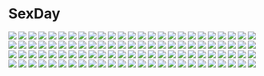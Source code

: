 # SexDay
![](https://konachan.com/jpeg/6fa46a41d38f4ada61a05edaff74154e/Konachan.com%20-%20190162%20black_hair%20boots%20kirishima_touka%20red_eyes%20short_hair%20shorts%20thighhighs%20toamariitutu%20tokyo_ghoul%20wings.jpg)
![](https://konachan.com/jpeg/d74692c99d720e04e5424a1bea2cc043/Konachan.com%20-%20275003%20bodysuit%20bow%20breasts%20chibi%20fate_grand_order%20fate_%28series%29%20katana%20long_hair%20ponytail%20purple_eyes%20purple_hair%20rei_%28rei_rr%29%20sword%20weapon%20white.jpg)
![](https://konachan.com/image/5b19bb64b6789a69652e8a2fb16a370a/Konachan.com%20-%20189317%20blood%20el-zheng%20gun_gale_online%20monochrome%20shinon_%28sao%29%20short_hair%20sketch%20sword_art_online.jpg)
![](https://konachan.com/image/498348336146ea3985adcdd64aff2971/Konachan.com%20-%20202969%202girls%20akagi_%28kancolle%29%20anthropomorphism%20bow_%28weapon%29%20clouds%20ghost_%28ghost528%29%20japanese_clothes%20kaga_%28kancolle%29%20long_hair%20ponytail%20weapon.jpg)
![](https://konachan.com/image/cb8574c59448595d4e0938710d1f75b3/Konachan.com%20-%20296777%20aliasing%20blue_eyes%20boots%20cape%20christmas%20dress%20gloves%20gray_hair%20group%20hat%20long_hair%20necklace%20pink_eyes%20red_eyes%20short_hair%20sketch%20twintails%20wristwear.jpg)
![](https://konachan.com/image/a1e095353bc2e2e012ad16884e4e9c4d/Konachan.com%20-%2037552%20bikini%20blush%20breasts%20erect_nipples%20jema%20kamishirasawa_keine%20long_hair%20pink%20red_eyes%20swimsuit%20touhou%20white_hair.jpg)
![](https://konachan.com/jpeg/ca7358e465dc0e9b04ceba78136cae95/Konachan.com%20-%20272697%20aqua_eyes%20book%20breasts%20brown_hair%20cake%20cleavage%20food%20fruit%20headband%20idolmaster%20long_hair%20necklace%20no_bra%20sagisawa_fumika%20strawberry%20tdnd-96.jpg)
![](https://konachan.com/image/0f71ff170aa1fcbb4d1621985a28049e/Konachan.com%20-%20251989%20bandage%20bandaid%20black_eyes%20blue_eyes%20blue_hair%20brown_hair%20fang%20food%20headband%20kneehighs%20loli%20long_hair%20newtype%20red_eyes%20scan%20skirt%20twintails%20wink.jpg)
![](https://konachan.com/jpeg/68bc7d8265c6c938f84ddf3396c27147/Konachan.com%20-%20275055%20akabeisoft3%20blue_hair%20blush%20cameltoe%20cosplay%20game_cg%20haru_to_yuki%20long_hair%20panties%20skirt%20sukocchi%20thighhighs%20underwear%20upskirt%20vocaloid%20yellow_eyes.jpg)
![](https://konachan.com/image/a85775369de1f8d3c8f4b3fc4a53b5bb/Konachan.com%20-%2065637%20blue_hair%20dress%20flowers%20hat%20moon%20namamo_nanase%20petals%20red_eyes%20remilia_scarlet%20short_hair%20sky%20touhou%20vampire%20wings.jpg)
![](https://konachan.com/image/9c78f7acd8d114cd7c79fcbb7b241d56/Konachan.com%20-%20133270%20all_male%20eureka%20eureka_seven%20jpeg_artifacts%20male%20moon%20renton_thurston%20short_hair%20wings.jpg)
![](https://konachan.com/image/ae0a5b8c508beb4f72a9042f8e950e27/Konachan.com%20-%2083936%20card_captor_sakura%20kinomoto_sakura.jpg)
![](https://konachan.com/image/4b6157c537f488b5bf3e39c0d86a6ab7/Konachan.com%20-%20281621%202girls%20blonde_hair%20bow%20braids%20brown_hair%20dtvisu%20hat%20instrument%20long_hair%20microphone%20miko%20tie%20touhou%20witch%20witch_hat%20wristwear%20yellow_eyes.jpg)
![](https://konachan.com/image/cf08f8efdca1f7a6053869c8de6cd9ac/Konachan.com%20-%20280930%20animal%20bird%20blush%20boots%20bubbles%20flowers%20gray_hair%20green_eyes%20hat%20kure%7Epu%20original%20paper%20short_hair%20shorts%20thighhighs%20tie%20underwater%20water%20wings.jpg)
![](https://konachan.com/image/7a24f25a4ec63eef7b78e05a049642f2/Konachan.com%20-%20113915%20aqua_eyes%20aqua_hair%20city%20guitar%20hatsune_miku%20instrument%20twintails%20vocaloid.jpg)
![](https://konachan.com/image/c6d9047380b66347515274d30b51cba2/Konachan.com%20-%2071295%20blue_eyes%20breasts%20elbow_gloves%20flowers%20garter_belt%20gloves%20happoubi_jin%20long_hair%20navel%20panties%20panty_pull%20red_hair%20thighhighs%20topless%20underwear.jpg)
![](https://konachan.com/jpeg/488584ee83da316dbdb18241e3f88615/Konachan.com%20-%20270623%20animal_ears%20bicolored_eyes%20black_hair%20blush%20breasts%20catgirl%20cleavage%20long_hair%20original%20panties%20striped_panties%20suzuharu_toufu%20tail%20underwear%20white.jpg)
![](https://konachan.com/image/df25075b9833d0bd599aca69d1d6497a/Konachan.com%20-%20273181%20close%20collar%20doggirl%20elbow_gloves%20gloves%20loli%20negija%20nipples%20original%20short_hair%20white%20white_hair.jpg)
![](https://konachan.com/jpeg/4ea67a0c7fa8269708ab75b6e108f4ef/Konachan.com%20-%20112471%20blue_hair%20hat%20onozuka_komachi%20petals%20red_hair%20ryosios%20scythe%20shikieiki_yamaxanadu%20touhou%20water%20weapon.jpg)
![](https://konachan.com/image/33d6c677a6f82940c3994139573606fb/Konachan.com%20-%20183757%20anal%20black_hair%20breasts%20cum%20fellatio%20long_hair%20nipples%20nude%20original%20panties%20penis%20pussy%20pussy_juice%20sex%20sweater_girl%20tentacles%20uncensored%20underwear.jpg)
![](https://konachan.com/image/da02c15af15dbf53504c0cd56c7c648d/Konachan.com%20-%20194734%20anthropomorphism%20blush%20bondage%20food%20gloves%20hamuta%20long_hair%20necklace%20pantyhose%20purple_hair%20red_eyes%20rope%20school_uniform%20taigei_%28kancolle%29%20tie.jpg)
![](https://konachan.com/image/ba9e3e9049b5687f7d145206c41c944c/Konachan.com%20-%205128%20ragnarok_online.jpg)
![](https://konachan.com/jpeg/69eeb2d6be7c5ad949dbe2b4e40ffec6/Konachan.com%20-%2081267%20animal_ears%20k-on%21%20nakano_azusa%20school_swimsuit%20swimsuit%20vector.jpg)
![](https://konachan.com/jpeg/23836d17341f8146fdade3d374dd72c3/Konachan.com%20-%20229145%20aircraft%20animal_ears%20brave_witches%20brown_eyes%20brown_hair%20clouds%20gun%20panties%20short_hair%20sidneysora%20sky%20strike_witches%20tail%20underwear%20weapon.jpg)
![](https://konachan.com/jpeg/ecd7bcdb647526ffa0c9338eaaa62e86/Konachan.com%20-%20282957%20breasts%20brown_hair%20cleavage%20long_hair%20nipples%20original%20pool%20purple_eyes%20school_swimsuit%20swimsuit%20totsuka_habari%20water%20wet.jpg)
![](https://konachan.com/image/9b354a5d8828f6f30721d067b24a41b0/Konachan.com%20-%20289030%20clouds%20flowers%20long_hair%20omutatsu%20original%20petals%20sky%20sunflower.jpg)
![](https://konachan.com/image/cc51bb942b2145f41d9f0eac6f922f7e/Konachan.com%20-%20290329%20animal%20bk201%20blue_eyes%20blush%20fate_grand_order%20fate_%28series%29%20long_hair%20meltryllis%20penguin%20purple_hair%20swimsuit%20underwater%20water.jpg)
![](https://konachan.com/image/f6f60c942bebd70908ffd26cd3268115/Konachan.com%20-%20212580%20blush%20breasts%20brown_eyes%20brown_hair%20censored%20fatal_fury%20jpeg_artifacts%20konpeto%20nipples%20no_bra%20panties%20penis%20ponytail%20sex%20shiranui_mai%20underwear.jpg)
![](https://konachan.com/image/7e851a961c38ca8037a140727cc494bf/Konachan.com%20-%2011100%20bath%20carnelian%20kao_no_nai_tsuki%20kuraki_suzuna.jpg)
![](https://konachan.com/jpeg/882fb947429fb710f8c7161c9e3df5f9/Konachan.com%20-%20210218%20game_cg%20houjou_akito%20ichiha_nia%20pink_eyes%20pink_hair%20touhikou_game%20yasuyuki.jpg)
![](https://konachan.com/image/3107784999c9d33bb963773e477fc738/Konachan.com%20-%20149123%20breasts%20long_hair%20nipples%20pink_hair%20purple_eyes%20sugimura_tomokazu%20tagme.jpg)
![](https://konachan.com/image/fcb228ec0591adad7a75129e611e0d68/Konachan.com%20-%20298700%2088_flak_%28ash_arms%29%20anthropomorphism%20aruka_%28alka_p1%29%20ash_arms%20gray_hair%20green_eyes%20hat%20long_hair%20twintails.jpg)
![](https://konachan.com/jpeg/12d32f536469781568d8423feab2f8bf/Konachan.com%20-%2098871%20hatsune_miku%20vocaloid.jpg)
![](https://konachan.com/image/7dda28bc439855fa21bd78fc357b2c90/Konachan.com%20-%20201752%20black_hair%20blonde_hair%20blue_eyes%20brown_hair%20dark%20emiya_shirou%20fate_zero%20fate_%28series%29%20green_eyes%20magicians%20male%20saber%20suit%20tohsaka_rin%20yellow_eyes.jpg)
![](https://konachan.com/image/50e4877c93448972051e5b4296e8ba71/Konachan.com%20-%2025310%20christmas%20gun%20hat%20koiwai_yotsuba%20reindeer%20santa_costume%20santa_hat%20weapon%20yotsubato%21.jpg)
![](https://konachan.com/jpeg/7a04307943ab8d1c58ba5b1602d2b12e/Konachan.com%20-%20205646%20bed%20blue_eyes%20brown_hair%20headphones%20kneehighs%20long_hair%20ponytail%20signed%20skirt.jpg)
![](https://konachan.com/image/f0a36f54a56e25f2da04629ea5926b66/Konachan.com%20-%20131390%20blue%20cigarette%20fujiwara_no_mokou%20houraisan_kaguya%20japanese_clothes%20kamishirasawa_keine%20kimono%20night%20sky%20tears%20touhou.jpg)
![](https://konachan.com/image/1b98dbeeed56e08a0315f32532fc9765/Konachan.com%20-%2085268%20animal_ears%20barefoot%20bed%20blue_eyes%20blue_hair%20blush%20catgirl%20fang%20mani%20nude%20onka%20original%20short_hair%20tail.jpg)
![](https://konachan.com/jpeg/6f81ea60590fd985bb11d102834e20a4/Konachan.com%20-%20128559%20blush%20bra%20breasts%20game_cg%20makita_maki%20mukougaoka_kana%20nipples%20panties%20pink_hair%20purple_eyes%20school_uniform%20shinigami_no_testament%20underwear.jpg)
![](https://konachan.com/jpeg/e4db1e28d6388dc732d7b56731332b16/Konachan.com%20-%20240979%20eromanga-sensei%20izumi_sagiri%20loli%20shirt%20ttc%20white%20white_hair.jpg)
![](https://konachan.com/jpeg/de026585d448d7df63af2b4b8e63383c/Konachan.com%20-%20210117%20bed%20blonde_hair%20blue_eyes%20breasts%20censored%20chain%20game_cg%20nopan%20norumu_rosurisubagu%20skirt%20touhikou_game%20yasuyuki.jpg)
![](https://konachan.com/image/1ea5e74cbead47ea4d0ff3593c2d3450/Konachan.com%20-%20279647%20animal_ears%20bunny_ears%20bunnygirl%20loli%20original%20scarf%20tsu-kaze.jpg)
![](https://konachan.com/jpeg/d32aa82ff0567ea783e8cd45d748ed66/Konachan.com%20-%20297601%20animal_ears%20ass%20black_eyes%20black_hair%20blush%20breasts%20building%20bunnygirl%20city%20flowers%20long_hair%20original%20pantyhose%20ribbons%20tail%20wristwear.jpg)
![](https://konachan.com/image/78d38ec7bb3d4abe706aa9d1cbc14a26/Konachan.com%20-%20226427%20book%20gloves%20gun%20novelance%20original%20paper%20ruins%20scenic%20weapon.jpg)
![](https://konachan.com/image/9756c140a131c4d5e552cdb7cdeb6235/Konachan.com%20-%20104158%20brown_hair%20nopan%20ookami-san_to_shichinin_no_nakama-tachi%20ookami_ryouko%20red_eyes%20tatekawa_mako.jpg)
![](https://konachan.com/jpeg/e8ed88080dfd9e71e45f6a39b3ce4f88/Konachan.com%20-%20232828%20bai_yemeng%20chibi%20christmas%20hatsune_miku%20vocaloid%20waifu2x.jpg)
![](https://konachan.com/image/e863a573fc2180883611ed3804a7680b/Konachan.com%20-%2072401%20hecate%20shakugan_no_shana%20white.jpg)
![](https://konachan.com/jpeg/026bbd3d6a94ae4213c9a715e0f017e4/Konachan.com%20-%20246997%20brown_hair%20building%20city%20clouds%20drink%20kneehighs%20loundraw%20original%20paper%20rooftop%20scenic%20school_uniform%20short_hair%20signed%20skirt%20sky.jpg)
![](https://konachan.com/image/a3888e13d5ad6dd4895926eb30e58803/Konachan.com%20-%2080477%202girls%20blush%20izumi_tsubasu%20maid%20scan%20thighhighs.jpg)
![](https://konachan.com/jpeg/7df567d2dc8ae7253204735a0ee0563a/Konachan.com%20-%20210171%20airfield_hime%20drink%20food%20group%20ise_%28kancolle%29%20kaga_%28kancolle%29%20kinu_%28kancolle%29%20ooi_%28kancolle%29%20seaport_hime%20tagme%20tagme_%28artist%29%20yura_%28kancolle%29.jpg)
![](https://konachan.com/image/62d6da0573bb1ec7521c2d08e5254942/Konachan.com%20-%20171571%20a_%28kyousougiga%20animal%20brown_hair%20bunny%20dog%20goggles%20group%20japanese_clothes%20koto_%28kyousougiga%29%20kyousougiga%20red_eyes%20school_uniform%20un_%28kyousougiga%29.jpg)
![](https://konachan.com/jpeg/968ee69c76c3d596170b5d1879903780/Konachan.com%20-%20102100%20blue%20hakusairanger%20mahou_shoujo_madoka_magica%20miki_sayaka.jpg)
![](https://konachan.com/jpeg/cf06efba24dbc54c701895533e4db079/Konachan.com%20-%20243119%20all_male%20close%20gray_eyes%20gray_hair%20idolish7%20male%20mokoppe%20signed%20tagme_%28character%29%20white.jpg)
![](https://konachan.com/jpeg/e25e4b64cd552226d9d774506c0306a8/Konachan.com%20-%2069819%20breasts%20cleavage%20clouds%20eyepatch%20food%20game_cg%20green_eyes%20hanasaki_uri%20okina_korun%20purple_hair%20short_hair%20sky%20skyfish%20swimsuit%20tree%20yellow_eyes.jpg)
![](https://konachan.com/image/8b4626f165be045040d36719d4b3d13a/Konachan.com%20-%206078%20all_male%20close%20death_note%20l%20male%20polychromatic.jpg)
![](https://konachan.com/image/67b4c1f3d47029f3dc8432493e94610d/Konachan.com%20-%2063787%20favorite%20game_cg%20hoshizora_no_memoria%20long_hair%20mare_s_ephemeral%20ribbons%20white_hair.jpg)
![](https://konachan.com/jpeg/c828c7aaa0af7991effe9fe16952f67a/Konachan.com%20-%20294068%20car%20jettoburikku%20original%20signed%20snow.jpg)
![](https://konachan.com/image/a9a0fd10332eb50adf4675d847c2a5a5/Konachan.com%20-%2088881%20ch%40r.jpg)
![](https://konachan.com/image/5eff0f77684695751c8ed1ba08894698/Konachan.com%20-%20165162%20blonde_hair%20blush%20clouds%20elbow_gloves%20gloves%20green_eyes%20headband%20long_hair%20panties%20rensouhou-chan%20skirt%20thighhighs%20underwear%20wet%20yukiko013.jpg)
![](https://konachan.com/jpeg/d765f500621dd551802d54d178906934/Konachan.com%20-%20202190%20barefoot%20blue_eyes%20breasts%20cubies_%28tiger_205%29%20green_hair%20long_hair%20original.jpg)
![](https://konachan.com/image/8cfa623ebcda7b0c6b164ee6748fe5c5/Konachan.com%20-%2081244%20bra%20mayoi_neko_overrun%21%20naruko_kanae%20navel%20panties%20serizawa_fumino%20underwear.jpg)
![](https://konachan.com/image/a79944cacbdef6ae90de1d36f668cf32/Konachan.com%20-%20166704%20animal%20bubbles%20dress%20fish%20haru-chan_%28ryosios%29%20long_hair%20original%20ruins%20ryosios%20scenic%20weapon%20white_hair.jpg)
![](https://konachan.com/jpeg/60281ad52cb354a18208d4d60d5ca4b8/Konachan.com%20-%2050526%20animal_ears%20catgirl%20midori%20rei%20scan.jpg)
![](https://konachan.com/image/a11d3f475ef0dcff7255ef7c1e7efc73/Konachan.com%20-%20186657%20bandage%20blue_eyes%20blush%20domotolain%20long_hair%20original%20school_uniform%20white_hair.jpg)
![](https://konachan.com/image/e0dc858664b548f60cc7506a187a0e2c/Konachan.com%20-%2046184%20golden_darkness%20to_love_ru.jpg)
![](https://konachan.com/image/0c77c94b4d4c2a3d8b73780a1e8aaaaf/Konachan.com%20-%2026786%20all_male%20kyon%20male%20suzumiya_haruhi_no_yuutsu.jpg)
![](https://konachan.com/image/f2210634bdcd1d125633e68046875477/Konachan.com%20-%20139896%20brown_hair%20furuikeya%20gun%20kneehighs%20misaka_mikoto%20pink_eyes%20school_uniform%20short_hair%20skirt%20to_aru_majutsu_no_index%20weapon%20wink.jpg)
![](https://konachan.com/image/e8d0efb36f1c4e50c061cbe59f8177f7/Konachan.com%20-%2070726%20all_male%20bleach%20ishida_uryuu%20male.jpg)
![](https://konachan.com/jpeg/22156a1dcbcd78e923820ce0bef25630/Konachan.com%20-%20128953%20ass%20breasts%20censored%20danchizuma_to_nau%20game_cg%20kurosome_keiko%20makino_miho%20moriguchi_en%20nipples%20pussy%20wet.jpg)
![](https://konachan.com/jpeg/94b09e2e4e7d710870c92d61b42958a6/Konachan.com%20-%20258042%20aoi_miyabi%20bed%20blush%20boku_to_koi_suru_ponkotsu_akuma%20breasts%20game_cg%20long_hair%20navel%20nipples%20nude%20purple_hair%20sayori%20smile%20yellow_eyes.jpg)
![](https://konachan.com/image/14fd19d3faad0fd132f6720b8722f233/Konachan.com%20-%20243708%20akariko_%28akaringo%29%20aqua_eyes%20armor%20blonde_hair%20gloves%20gradient%20granblue_fantasy%20long_hair%20tagme_%28character%29.jpg)
![](https://konachan.com/image/5e47ba0c201f5298160949f01e3c28f6/Konachan.com%20-%20194654%20blush%20breast_grab%20breasts%20brown_eyes%20cum%20green_hair%20idolmaster%20male%20melon_sakiguchi%20nipples%20nude%20penis%20pubic_hair%20pussy%20sex%20short_hair%20uncensored%20wet.jpg)
![](https://konachan.com/jpeg/66cb34a88424f9fad571b457cbbfce2d/Konachan.com%20-%2075178%20black_hair%20clouds%20dress%20kyouichi%20original%20sky%20tagme.jpg)
![](https://konachan.com/image/849dbd26a61e39075115ac10ce5fdba2/Konachan.com%20-%20218580%20all_male%20animal%20apple%20bear%20candy%20cat%20demon%20fish%20food%20fruit%20hakutaku%20hat%20hoozuki%20horns%20male%20mask%20necklace%20panda%20sleeping%20smoking%20turtle%20weapon.jpg)
![](https://konachan.com/image/d6905590bdb869354cd214eee7f30f5c/Konachan.com%20-%20190854%20animal%20building%20city%20clouds%20fish%20kakotomirai_%28harvester%29%20original%20sky.jpg)
![](https://konachan.com/jpeg/e73304514b5f245732e39e5c2aceb3da/Konachan.com%20-%20281716%20animal_ears%20azur_lane%20barefoot%20breasts%20brown_hair%20foxgirl%20long_hair%20multiple_tails%20nanoless%20nipples%20no_bra%20nopan%20red_eyes%20tail%20umbrella.jpg)
![](https://konachan.com/jpeg/7e34de5b5ca9368a618f1692a753ef04/Konachan.com%20-%20220862%20aikatsu%21%20hitoto%20shinjou_hinaki.jpg)
![](https://konachan.com/jpeg/cb17e695896c0ce264db9355f5eb46a6/Konachan.com%20-%20276317%20animal_ears%20ass%20bed%20blush%20inubashiri_momiji%20panties%20red_eyes%20shishi_juuroku%20short_hair%20tail%20touhou%20underwear%20white_hair%20wolfgirl.jpg)
![](https://konachan.com/jpeg/9885556446ced60f1023e390111dae11/Konachan.com%20-%2078185%20itou_noiji%20nagato_yuki%20school_uniform%20suzumiya_haruhi_no_yuutsu.jpg)
![](https://konachan.com/jpeg/076547baea4507973040090facbfd0a8/Konachan.com%20-%20283383%20close%20nonohachi%20original%20panties%20pantyhose%20underwear%20upskirt.jpg)
![](https://konachan.com/image/2a144092f21d69fc3507685deb582958/Konachan.com%20-%2040667%20black%20blood%20katsura_kotonoha%20school_days.jpg)
![](https://konachan.com/image/a32d8c82e562752764ae4a124eeb6b9c/Konachan.com%20-%20236832%202girls%20animal%20bat%20bow%20breasts%20choker%20cleavage%20food%20fruit%20hat%20hk_%28zxd0554%29%20jpeg_artifacts%20red_eyes%20remilia_scarlet%20short_hair%20thighhighs%20touhou%20vampire.jpg)
![](https://konachan.com/jpeg/80fc1a69f998d4788fc41b1a85802059/Konachan.com%20-%20108785%20animal_ears%20blush%20brown_eyes%20cameltoe%20dog_days%20doggirl%20fang%20foxgirl%20gloves%20green_eyes%20ninja%20panties%20skirt%20tail%20thighhighs%20underwear%20upskirt%20yuri.jpg)
![](https://konachan.com/image/bbd313b81f9f6bb8f8e7f0aa4c17a674/Konachan.com%20-%20207934%203gatsu_%28mitsuki%29%20headphones%20night%20original%20school_uniform%20train.jpg)
![](https://konachan.com/image/13c6b8d6f0a94d7fa326be7095ddd9ab/Konachan.com%20-%20234405%20animal%20animal_ears%20bird%20cherry_blossoms%20flowers%20foxgirl%20kimono%20long_hair%20original%20petals%20purple_hair%20rizihike%20signed%20tail%20yellow_eyes.jpg)
![](https://konachan.com/jpeg/af1a85f9aa568ca4c71e97b9e08df564/Konachan.com%20-%2044164%20ass%20blue_hair%20ha-ru%20kannagi_crazy_shrine_maidens%20long_hair%20nagi%20nopan%20purple_eyes.jpg)
![](https://konachan.com/image/38869cc403b9b404799ca6851e5e589d/Konachan.com%20-%20134420%20all_male%20blood%20fate_%28series%29%20fate_stay_night%20fate_zero%20flowers%20hallch%20male%20red_hair%20uryuu_ryuunosuke.jpg)
![](https://konachan.com/jpeg/617cd052fcc2e37479cb85041838cbe5/Konachan.com%20-%20274347%20barefoot%20flandre_scarlet%20flan_%28seeyouflan%29%20food%20pocky%20school_uniform%20third-party_edit%20touhou%20vampire%20wings.jpg)
![](https://konachan.com/image/0b563d2d495d4e789885f7175604a7a0/Konachan.com%20-%20221571%20aircraft%20building%20clouds%20eichikei_%28hakuto%29%20grass%20hat%20original%20scenic%20sky%20witch%20witch_hat.jpg)
![](https://konachan.com/jpeg/9946a4ba00bdd3880b10efb8a5c852a9/Konachan.com%20-%20164163%20bed%20black_hair%20green_eyes%20kuroki_tomoko%20watashi_ga_motenai_no_wa_dou_kangaetemo_omaera_ga_warui%21.jpg)
![](https://konachan.com/image/b4a3cc6e535dc6f11e38d86b89fcfa30/Konachan.com%20-%2058857%20bicolored_eyes%20cirno%20dress%20fairy%20green_hair%20jpeg_artifacts%20remilia_scarlet%20tatara_kogasa%20touhou%20train%20yakumo_yukari.jpg)
![](https://konachan.com/jpeg/023fc7328a21e85c0814866003483ba1/Konachan.com%20-%20119959%20bikini%20black_hair%20breasts%20christmas%20cleavage%20erect_nipples%20fizz%20green_eyes%20swimsuit%20thighhighs.jpg)
![](https://konachan.com/image/9fda2091afba825918afaacf18d15962/Konachan.com%20-%20100242%20cape%20cross%20hat%20original%20pixiv_fantasia%20tagme_%28artist%29%20water%20weapon.jpg)
![](https://konachan.com/image/2ce77fecc93aaed090b0be4b8b3eb6e9/Konachan.com%20-%20272777%20alice_%28sinoalice%29%20ass%20blue_hair%20breasts%20chain%20cleavage%20dress%20headband%20magic%20red_eyes%20short_hair%20sinoalice%20sword%20thighhighs%20vardan%20weapon.jpg)
![](https://konachan.com/jpeg/6000db821ac56c7e085e9f052e27bfd3/Konachan.com%20-%20134303%20blush%20flat_chest%20nana_asta_deviluke%20nipples%20pink_hair%20to_love_ru%20toshi5765%20transparent%20undressing.jpg)
![](https://konachan.com/image/324b96356dfd0375af3260c2e677aaa6/Konachan.com%20-%20119962%20alcot%20black_hair%20miyasu_risa%20pantyhose%20pink_hair%20school_uniform%20shunki_gentei_poco_a_poco.jpg)
![](https://konachan.com/image/cef27f9d08fb81b9c5a2f0ae8cb9f327/Konachan.com%20-%20213233%20aliasing%20male%20original%20school_uniform%20short_hair%20trap%20yuki18r.jpg)
![](https://konachan.com/image/f54926b30a699d0540118e2bf3559d87/Konachan.com%20-%2030374%20alphonse_elric%20edward_elric%20fullmetal_alchemist%20trisha_elric.jpg)
![](https://konachan.com/jpeg/08002a8876b0be61be0399fde0c9768f/Konachan.com%20-%20213849%20dine%26rita%20inuyasha%20male%20rin_%28inuyasha%29%20sesshomaru.jpg)
![](https://konachan.com/jpeg/4d61a99502eecab60a2c6c596a9a0ec5/Konachan.com%20-%20254768%20anus%20ass%20barefoot%20brown_eyes%20brown_hair%20buresu%20game_cg%20long_hair%20memories_off%20memories_off_2nd%20nude%20pussy%20spread_legs%20uncensored%20wet%20white.jpg)
